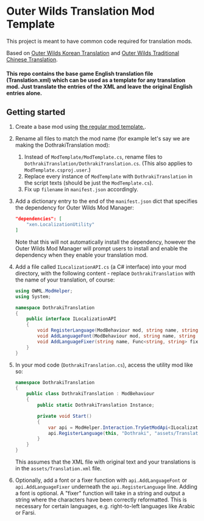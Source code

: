 # Outer Wilds Translation Mod Template

This project is meant to have common code required for translation mods.

Based on [Outer Wilds Korean Translation](https://outerwildsmods.com/mods/outerwildskoreantranslation/) and [Outer Wilds Traditional Chinese Translation](https://outerwildsmods.com/mods/outerwildstraditionalchinesetranslation/).

#### This repo contains the base game English translation file (Translation.xml) which can be used as a template for any translation mod. Just translate the <value> entries of the XML and leave the original English <key> entries alone.

## Getting started

1. Create a base mod using [the regular mod template.](https://github.com/Raicuparta/ow-mod-template). 
2. Rename all files to match the mod name (for example let's say we are making the DothrakiTranslation mod):
   1. Instead of `ModTemplate/ModTemplate.cs`, rename files to `DothrakiTranslation/DothrakiTranslation.cs`. (This also applies to `ModTemplate.csproj.user`.)
   2. Replace every instance of `ModTemplate` with `DothrakiTranslation` in the script texts (should be just the `ModTemplate.cs`).
   3. Fix up `filename` in `manifest.json` accordingly.
3. Add a dictionary entry to the end of the `manifest.json` dict that specifies the dependency for Outer Wilds Mod Manager:
    ```json
    "dependencies": [
        "xen.LocalizationUtility"
    ]
    ```

    Note that this will not automatically install the dependency, however the Outer Wilds Mod Manager will prompt users to install and enable the dependency when they enable your translation mod.
4. Add a file called `ILocalizationAPI.cs` (a C# interface) into your mod directory, with the following content - replace `DothrakiTranslation` with the name of your translation, of course:
    ```cs
    using OWML.ModHelper;
    using System;

    namespace DothrakiTranslation
    {
        public interface ILocalizationAPI
        {
            void RegisterLanguage(ModBehaviour mod, string name, string translationPath);
            void AddLanguageFont(ModBehaviour mod, string name, string assetBundlePath, string fontPath);
            void AddLanguageFixer(string name, Func<string, string> fixer);
        }
    }
    ```
5. In your mod code (`DothrakiTranslation.cs`), access the utility mod like so:
    ```cs
    namespace DothrakiTranslation
    {
        public class DothrakiTranslation : ModBehaviour
        {
            public static DothrakiTranslation Instance;

            private void Start()
            {
                var api = ModHelper.Interaction.TryGetModApi<ILocalizationAPI>("xen.LocalizationUtility");
                api.RegisterLanguage(this, "Dothraki", "assets/Translation.xml");
            }
        }
    }
    ```
    This assumes that the XML file with original text and your translations is in the `assets/Translation.xml` file.
6. Optionally, add a font or a fixer function with `api.AddLanguageFont` or `api.AddLanguageFixer` underneath the `api.RegisterLanguage` line. Adding a font is optional. A "fixer" function will take in a string and output a string where the characters have been correctly reformatted. This is necessary for certain languages, e.g. right-to-left languages like Arabic or Farsi.
